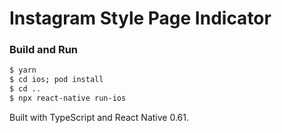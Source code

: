 # Instagram Style Page Indicator

### Build and Run
```Bash
$ yarn
$ cd ios; pod install
$ cd ..
$ npx react-native run-ios
```

Built with TypeScript and React Native 0.61.
